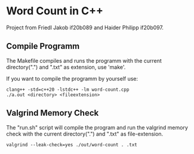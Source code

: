 # Word Count in C++
Project from Friedl Jakob if20b089 and Haider Philipp if20b097.

## Compile Programm
The Makefile compiles and runs the programm with the current directory(".") and ".txt" as extension, use 'make'.

If you want to compile the programm by yourself use:

    clang++ -std=c++20 -lstdc++ -lm word-count.cpp 
	./a.out <directory> <fileextension>

## Valgrind Memory Check
The "run.sh" script will compile the program and run the valgrind memory check with the current directory(".") and ".txt" as file-extension.

    valgrind --leak-check=yes ./out/word-count . .txt